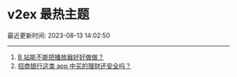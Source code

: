 # v2ex 最热主题

最近更新时间: 2023-08-13 14:02:50

--- 
1. [B 站能不能把播放器好好做做？](https://www.v2ex.com/t/964811) 
2. [招商银行这类 app 中买的理财还安全吗？](https://www.v2ex.com/t/964816) 
